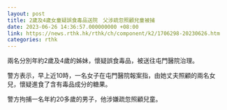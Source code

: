 ```yaml
---
layout: post
title: 2歲及4歲女童疑誤食毒品送院　父涉疏忽照顧兒童被捕
date: 2023-06-26 14:36:57.000000000 +08:00
link: https://news.rthk.hk/rthk/ch/component/k2/1706298-20230626.htm
categories: rthk
---
```


兩名分別年約2歲及4歲的姊妹，懷疑誤食毒品，被送往屯門醫院治理。

警方表示，早上近10時，一名女子在屯門醫院報案指，由她丈夫照顧的兩名女兒，懷疑進食了含有毒品成分的糖果。

警方拘捕一名年約20多歲的男子，他涉嫌疏忽照顧兒童。
